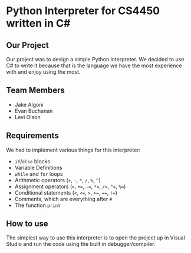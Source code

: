 # Python Interpreter for CS4450 written in C#

## Our Project

Our project was to design a simple Python interpreter. 
We decided to use C# to write it because that is the language we have the most experience with and enjoy using the most. 

## Team Members

- Jake Algoni
- Evan Buchanan
- Levi Olson

## Requirements

We had to implement various things for this interpreter:

- `if`/`else` blocks
- Variable Definitions
- `while` and `for` loops
- Arithmetic operators (`+`, `-`, `*`, `/`, `%`, `^`)
- Assignment operators (`=`, `+=`, `-=`, `*=`, `/=`, `^=`, `%=`)
- Conditional statements (`<`, `<=`, `>`, `>=`, `==`, `!=`)
- Comments, which are everything after `#`
- The function `print`

## How to use

The simplest way to use this interpreter is to open the project up in Visual Studio and run the code using the built in debugger/compiler.